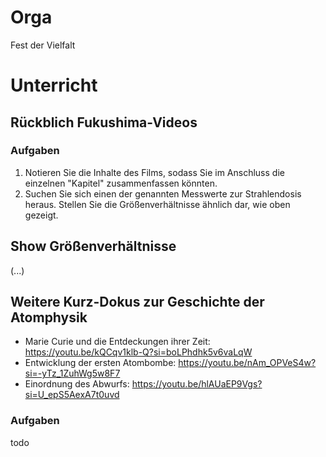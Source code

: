# Orga

Fest der Vielfalt

# Unterricht

## Rückblich Fukushima-Videos

### Aufgaben

1. Notieren Sie die Inhalte des Films, sodass Sie im Anschluss die einzelnen "Kapitel" zusammenfassen könnten.
2. Suchen Sie sich einen der genannten Messwerte zur Strahlendosis heraus. Stellen Sie die Größenverhältnisse ähnlich dar, wie oben gezeigt.

## Show Größenverhältnisse

(...)

## Weitere Kurz-Dokus zur Geschichte der Atomphysik

- Marie Curie und die Entdeckungen ihrer Zeit: https://youtu.be/kQCqv1klb-Q?si=boLPhdhk5v6vaLqW
- Entwicklung der ersten Atombombe: https://youtu.be/nAm_OPVeS4w?si=-yTz_1ZuhWg5w8F7
- Einordnung des Abwurfs: https://youtu.be/hlAUaEP9Vgs?si=U_epS5AexA7t0uvd

### Aufgaben

todo